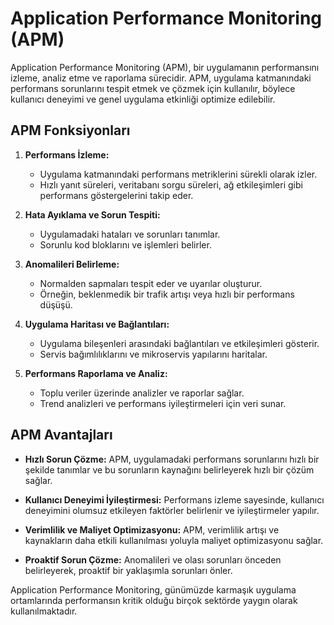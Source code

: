 # Application Performance Monitoring (APM)

Application Performance Monitoring (APM), bir uygulamanın performansını izleme, analiz etme ve raporlama sürecidir. APM, uygulama katmanındaki performans sorunlarını tespit etmek ve çözmek için kullanılır, böylece kullanıcı deneyimi ve genel uygulama etkinliği optimize edilebilir.

## APM Fonksiyonları

1. **Performans İzleme:**
    - Uygulama katmanındaki performans metriklerini sürekli olarak izler.
    - Hızlı yanıt süreleri, veritabanı sorgu süreleri, ağ etkileşimleri gibi performans göstergelerini takip eder.

2. **Hata Ayıklama ve Sorun Tespiti:**
    - Uygulamadaki hataları ve sorunları tanımlar.
    - Sorunlu kod bloklarını ve işlemleri belirler.

3. **Anomalileri Belirleme:**
    - Normalden sapmaları tespit eder ve uyarılar oluşturur.
    - Örneğin, beklenmedik bir trafik artışı veya hızlı bir performans düşüşü.

4. **Uygulama Haritası ve Bağlantıları:**
    - Uygulama bileşenleri arasındaki bağlantıları ve etkileşimleri gösterir.
    - Servis bağımlılıklarını ve mikroservis yapılarını haritalar.

5. **Performans Raporlama ve Analiz:**
    - Toplu veriler üzerinde analizler ve raporlar sağlar.
    - Trend analizleri ve performans iyileştirmeleri için veri sunar.

## APM Avantajları

- **Hızlı Sorun Çözme:**
  APM, uygulamadaki performans sorunlarını hızlı bir şekilde tanımlar ve bu sorunların kaynağını belirleyerek hızlı bir çözüm sağlar.

- **Kullanıcı Deneyimi İyileştirmesi:**
  Performans izleme sayesinde, kullanıcı deneyimini olumsuz etkileyen faktörler belirlenir ve iyileştirmeler yapılır.

- **Verimlilik ve Maliyet Optimizasyonu:**
  APM, verimlilik artışı ve kaynakların daha etkili kullanılması yoluyla maliyet optimizasyonu sağlar.

- **Proaktif Sorun Çözme:**
  Anomalileri ve olası sorunları önceden belirleyerek, proaktif bir yaklaşımla sorunları önler.

Application Performance Monitoring, günümüzde karmaşık uygulama ortamlarında performansın kritik olduğu birçok sektörde yaygın olarak kullanılmaktadır.
